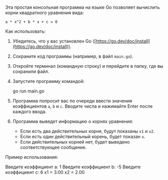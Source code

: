 Эта простая консольная программа на языке Go позволяет вычислить корни квадратного уравнения вида:

`a * x^2 + b * x + c = 0`

Как использовать:

1.  Убедитесь, что у вас установлен Go ([https://go.dev/doc/install](https://go.dev/doc/install)).

2.  Сохраните код программы (например, в файл `main.go`).

3.  Откройте терминал (командную строку) и перейдите в папку, где вы сохранили файл.

4.  Запустите программу командой:

    go run main.go 

5.  Программа попросит вас по очереди ввести значения коэффициентов `a`, `b` и `c`. Вводите числа и нажимайте Enter после каждого ввода.

6.  Программа выведет информацию о корнях уравнения:
    * Если есть два действительных корня, будут показаны `x1` и `x2`.
    * Если есть один действительный корень, будет показан `x`.
    * Если действительных корней нет, будет выведено соответствующее сообщение.

Пример использования:

Введите коэффициент a:
1
Введите коэффициент b:
-5
Введите коэффициент c:
6
x1 = 3.00
x2 = 2.00

